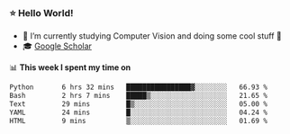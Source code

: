 ### ⭐️ Hello World!

<!--
**hologerry/hologerry** is a ✨ _special_ ✨ repository because its `README.md` (this file) appears on your GitHub profile.

Here are some ideas to get you started:

- 🔭 I’m currently working and studying on Computer Vision
- 🌱 I’m currently learning at Peking University
- 💬 Ask me about 
- 📫 How to reach me: E-mail
- 😄 Pronouns: he/his
- ⚡ Fun fact: Music is the Power
-->


- 🔭 I’m currently studying Computer Vision and doing some cool stuff 🤖
- 🎓 [Google Scholar](https://scholar.google.com/citations?user=3ykqW9wAAAAJ&hl=en)


📊 **This week I spent my time on**

<!--START_SECTION:waka-->

```txt
Python       6 hrs 32 mins   ████████████████▓░░░░░░░░   66.93 %
Bash         2 hrs 7 mins    █████▒░░░░░░░░░░░░░░░░░░░   21.65 %
Text         29 mins         █▒░░░░░░░░░░░░░░░░░░░░░░░   05.00 %
YAML         24 mins         █░░░░░░░░░░░░░░░░░░░░░░░░   04.24 %
HTML         9 mins          ▒░░░░░░░░░░░░░░░░░░░░░░░░   01.69 %
```

<!--END_SECTION:waka-->
